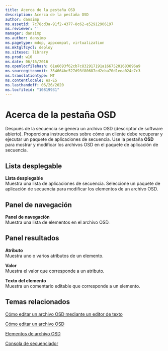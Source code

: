```yaml
---
title: Acerca de la pestaña OSD
description: Acerca de la pestaña OSD
author: dansimp
ms.assetid: 7c78cd3a-91f2-4377-8c62-e52912906197
ms.reviewer: ''
manager: dansimp
ms.author: dansimp
ms.pagetype: mdop, appcompat, virtualization
ms.mktglfcycl: deploy
ms.sitesec: library
ms.prod: w10
ms.date: 06/16/2016
ms.openlocfilehash: 61e6693f62cb7c832917191a16675201683896a9
ms.sourcegitcommit: 354664bc527d93f80687cd2eba70d1eea024c7c3
ms.translationtype: MT
ms.contentlocale: es-ES
ms.lasthandoff: 06/26/2020
ms.locfileid: "10819931"
---
```

# Acerca de la pestaña OSD


Después de la secuencia se genera un archivo OSD (descriptor de software abierto). Proporciona instrucciones sobre cómo un cliente debe recuperar y ejecutar un paquete de aplicaciones de secuencia. Use la pestaña **OSD** para mostrar y modificar los archivos OSD en el paquete de aplicación de secuencia.

## Lista desplegable


<a href="" id="drop-down"></a>**Lista desplegable**  
Muestra una lista de aplicaciones de secuencia. Seleccione un paquete de aplicación de secuencia para modificar los elementos de un archivo OSD.

## Panel de navegación


<a href="" id="navigation-pane"></a>**Panel de navegación**  
Muestra una lista de elementos en el archivo OSD.

## Panel resultados


<a href="" id="attribute"></a>**Atributo**  
Muestra uno o varios atributos de un elemento.

<a href="" id="value"></a>**Valor**  
Muestra el valor que corresponde a un atributo.

<a href="" id="element-text"></a>**Texto del elemento**  
Muestra un comentario editable que corresponde a un elemento.

## Temas relacionados


[Cómo editar un archivo OSD mediante un editor de texto](how-to-edit-an-osd-file-using-a-text-editor.md)

[Cómo editar un archivo OSD](how-to-edit-an-osd-file.md)

[Elementos de archivo OSD](osd-file-elements.md)

[Consola de secuenciador](sequencer-console.md)

 

 





